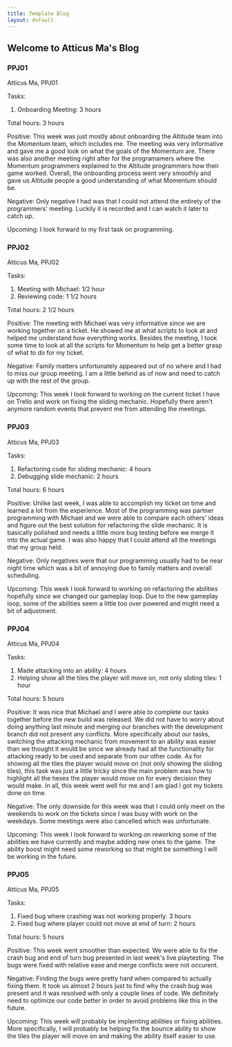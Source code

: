 ```yaml
---
title: Template Blog
layout: default
---
```


## Welcome to Atticus Ma's Blog

### PPJ01

Atticus Ma, PPJ01

Tasks: 

1. Onboarding Meeting: 3 hours

Total hours: 3 hours

Positive: This week was just mostly about onboarding the Altitude team into the Momentum team, which includes me. The meeting was very informative and gave me a good look on what the goals of the Momentum are. There was also another meeting right after for the programamers where the Momentum programmers explained to the Altitude programmers how their game worked. Overall, the onboarding process went very smoothly and gave us Altitude people a good understanding of what Momentum should be. 

Negative: Only negative I had was that I could not attend the entirety of the programmers' meeting. Luckily it is recorded and I can watch it later to catch up. 

Upcoming: I look forward to my first task on programming. 

### PPJ02

Atticus Ma, PPJ02

Tasks: 

1. Meeting with Michael: 1/2 hour
2. Reviewing code: 1 1/2 hours

Total hours: 2 1/2 hours

Positive: The meeting with Michael was very informative since we are working together on a ticket. He showed me at what scripts to look at and helped me understand how everything works. Besides the meeting, I took some time to look at all the scripts for Momentum to help get a better grasp of what to do for my ticket. 

Negative: Family matters unfortunately appeared out of no where and I had to miss our group meeting. I am a little behind as of now and need to catch up with the rest of the group. 

Upcoming: This week I look forward to working on the current ticket I have on Trello and work on fixing the sliding mechanic. Hopefully there aren't anymore random events that prevent me from attending the meetings. 

### PPJ03

Atticus Ma, PPJ03

Tasks: 

1. Refactoring code for sliding mechanic: 4 hours
2. Debugging slide mechanic: 2 hours

Total hours: 6 hours

Positive: Unlike last week, I was able to accomplish my ticket on time and learned a lot from the experience. Most of the programming was partner programming with Michael and 
we were able to compare each others' ideas and figure out the best solution for refactoring the slide mechanic. It is basically polished and needs a little more bug testing before we merge it into the actual game. I was also happy that I could attend all the meetings that my group held. 

Negative: Only negatives were that our programming usually had to be near night time which was a bit of annoying due to family matters and overall scheduling. 

Upcoming: This week I look forward to working on refactoring the abilities hopefully since we changed our gameplay loop. Due to the new gameplay loop, some of the abilities seem a little too over powered and might need a bit of adjustment. 

### PPJ04

Atticus Ma, PPJ04

Tasks: 

1. Made attacking into an ability: 4 hours
2. Helping show all the tiles the player will move on, not only sliding tiles: 1 hour

Total hours: 5 hours

Positive: It was nice that Michael and I were able to complete our tasks together before the new build was released. We did not have to worry about doing anything last minute and merging our branches with the development branch did not present any conflicts. More specifically about  our tasks, switching the attacking mechanic from movement to an ability was easier than we thought it would be since we already had all the functionality for attacking ready to be used and separate from our other code. As for showing all the tiles the player would move on (not only showing the sliding tiles), this task was just a little tricky since the main problem was how to highlight all the hexes the player would move on for every decision they would make. In all, this week went well for me and I am glad I got my tickets done on time. 

Negative: The only downside for this week was that I could only meet on the weekends to work on the tickets since I was busy with work on the weekdays. Some meetings were also cancelled which was unfortunate. 

Upcoming: This week I look forward to working on reworking some of the abilities we have currently and maybe adding new ones to the game. The ability boost might need some reworking so that might be something I will be working in the future. 

### PPJ05

Atticus Ma, PPJ05

Tasks: 

1. Fixed bug where crashing was not working properly: 3 hours
2. Fixed bug where player could not move at end of turn: 2 hours

Total hours: 5 hours

Positive: This week went smoother than expected. We were able to fix the crash bug and end of turn bug presented in last week's live playtesting. The bugs were fixed with relative ease and merge conflicts were not occurent. 

Negative: Finding the bugs were pretty hard when compared to actually fixing them. It took us almost 2 hours just to find why the crash bug was present and it was resolved with only a couple lines of code. We definitely need to optimize our code better in order to avoid problems like this in the future. 

Upcoming: This week will probably be implemting abilities or fixing abilities. More specifically, I will probably be helping fix the bounce ability to show the tiles the player will move on and making the ability itself easier to use. 

